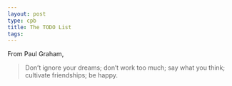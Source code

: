 ```yaml
---
layout: post
type: cpb
title: The TODO List
tags: 
---
```

From Paul Graham,

> Don’t ignore your dreams; don’t work too much; say what you think; cultivate friendships; be happy.
